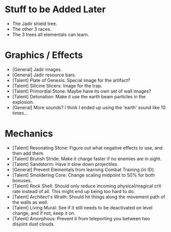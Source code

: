 Stuff to be Added Later
=======================
- The Jadir shield tree.
- The other 3 races.
- The 3 trees all elementals can learn.

Graphics / Effects
==================
- [General] Jadir images.
- [General] Jadir resource bars.
- [Talent] Plate of Genesis: Special image for the artifact?
- [Talent] Silicine Slicers: Image for the trap.
- [Talent] Primordial Stone: Maybe have its own set of wall images?
- [Talent] Detonation: Make it use the earth beam particles in the explosion.
- [General] More sounds? I think I ended up using the 'earth' sound like 10 times...

Mechanics
=========
- [Talent] Resonating Stone: Figure out what negative effects to use, and then add them.
- [Talent] Brutish Stride: Make it charge faster if no enemies are in sight.
- [Talent] Sandstorm: Have it slow down projectiles.
- [General] Prevent Elementals from learning Combat Training (in ID).
- [Talent] Smoldering Core: Change scaling midpoint to 50% for both bonuses.
- [Talent] Rock Shell: Should only reduce incoming physical/magical crit rate instead of all. This might end up being too hard to do.
- [Talent] Architect's Wrath: Should hit things along the movement path of the walls as well.
- [Talent] Living Mural: See if it still needs to be deactivated on level change, and if not, keep it on.
- [Talent] Amorphous: Prevent it from teleporting you between two disjoint dust clouds.
